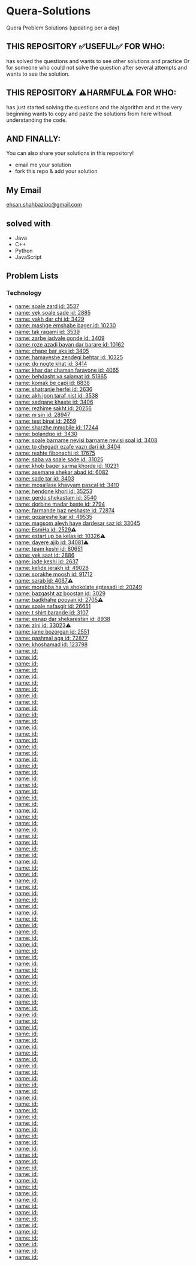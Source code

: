 # Quera-Solutions
Quera Problem Solutions (updating per a day)

## THIS REPOSITORY :white_check_mark:USEFUL:white_check_mark: FOR WHO:
has solved the questions and wants to see other solutions and practice Or for someone who could not solve the question after several attempts and wants to see the solution.

## THIS REPOSITORY :warning:HARMFUL:warning: FOR WHO:
has just started solving the questions and the algorithm and at the very beginning wants to copy and paste the solutions from here without understanding the code.

## AND FINALLY:
You can also share your solutions in this repository!
- email me your solution
- fork this repo & add your solution

## My Email
ehsan.shahbazipc@gmail.com

## solved with
- Java
- C++
- Python
- JavaScript

## Problem Lists
### Technology
- [name: soale zard id: 3537](https://quera.org/problemset/3537/)
- [name: yek soale sade id: 2885](https://quera.org/problemset/2885/)
- [name: yakh dar chi id: 3429](https://quera.org/problemset/3429/)
- [name: mashge emshabe bager id: 10230](https://quera.org/problemset/10230/)
- [name: tak ragami id: 3539](https://quera.org/problemset/3539/)
- [name: zarbe jadvale gonde id: 3409](https://quera.org/problemset/3409/)
- [name: roze azadi bayan dar barare id: 10162](https://quera.org/problemset/10162/)
- [name: chape bar aks id: 3405](https://quera.org/problemset/3405/)
- [name: hamayeshe zendegi behtar id: 10325](https://quera.org/problemset/10325/)
- [name: do nogte khat id: 3414](https://quera.org/problemset/3414/)
- [name: khar dar chaman faravone id: 4065](https://quera.org/problemset/4065/)
- [name: behdasht va salamat id: 51865](https://quera.org/problemset/51865/)
- [name: komak be capi id: 8838](https://quera.org/problemset/8838/)
- [name: shatranje herfei id: 2636](https://quera.org/problemset/2636/)
- [name: akh joon taraf nist id: 3538](https://quera.org/problemset/3538/)
- [name: sadgane khaste id: 3406](https://quera.org/problemset/3406/)
- [name: rezhime sakht id: 20256](https://quera.org/problemset/20256/)
- [name: m sin id: 28947](https://quera.org/problemset/28947/)
- [name: test binai id: 2659](https://quera.org/problemset/2659/)
- [name: sharzhe mmobile id: 17244](https://quera.org/problemset/17244/)
- [name: bolandgo id: 3430](https://quera.org/problemset/3430/)
- [name: soale barname nevisi barname nevisi soal id: 3408](https://quera.org/problemset/3408/)
- [name: to chegadr ezafe vazn dari id: 3404](https://quera.org/problemset/3404/)
- [name: reshte fibonachi id: 17675](https://quera.org/problemset/17675/)
- [name: saba va soale sade id: 31025](https://quera.org/problemset/31025/)
- [name: khob bager sarma khorde id: 10231](https://quera.org/problemset/10231/)
- [name: asemane shekar abad id: 6082](https://quera.org/problemset/6082/)
- [name: sade tar id: 3403](https://quera.org/problemset/3403/)
- [name: mosallase khayyam pascal id: 3410](https://quera.org/problemset/3410/)
- [name: hendone khori id: 35253](https://quera.org/problemset/35253/)
- [name: gerdo shekastam id: 3540](https://quera.org/problemset/3540/)
- [name: dorbine madar baste id: 2794](https://quera.org/problemset/2794/)
- [name: farmande baz neshaste id:  72874](https://quera.org/problemset/72874/)
- [name: gozareshe kar id:  49535](https://quera.org/problemset/49535/)
- [name: magsom aleyh haye dardesar saz id:  33045](https://quera.org/problemset/33045/)
- [name: EsmHa id: 2529](https://quera.org/problemset/2529/):warning:
- [name: estart up ba kelas id: 10326](https://quera.org/problemset/10326/):warning:
- [name: dayere ajib id: 34081](https://quera.org/problemset/34081/):warning:
- [name: team keshi id: 80651](https://quera.org/problemset/80651/)
- [name: yek saat id: 2886](https://quera.org/problemset/2886/)
- [name: jade keshi id: 2637](https://quera.org/problemset/2637/)
- [name: kelide jerakh id: 49028](https://quera.org/problemset/49028/)
- [name: sorakhe moosh id: 91712](https://quera.org/problemset/91712/)
- [name: sarab id: 4067](https://quera.org/problemset/4067/):warning:
- [name: morabba ha va shokolate egtesadi id: 20249](https://quera.org/problemset/20249/)
- [name: bazgasht az boostan id: 3029](https://quera.org/problemset/3029/)
- [name: badkhahe pooyan id: 2705](https://quera.org/problemset/2705/):warning:
- [name: soale nafasgir id: 26651](https://quera.org/problemset/26651/)
- [name: t shirt barande id: 3107](https://quera.org/problemset/3107/)
- [name: esnap dar shekarestan id: 8938](https://quera.org/problemset/8938/)
- [name: zini id: 33023](https://quera.org/problemset/33023/):warning:
- [name: jame bozorgan id: 2551](https://quera.org/problemset/2551/)
- [name: pashmal aga id: 72877](https://quera.org/problemset/72877/)
- [name: khoshamad id: 123798](https://quera.org/problemset/123798/)
- [name:  id: ]()
- [name:  id: ]()
- [name:  id: ]()
- [name:  id: ]()
- [name:  id: ]()
- [name:  id: ]()
- [name:  id: ]()
- [name:  id: ]()
- [name:  id: ]()
- [name:  id: ]()
- [name:  id: ]()
- [name:  id: ]()
- [name:  id: ]()
- [name:  id: ]()
- [name:  id: ]()
- [name:  id: ]()
- [name:  id: ]()
- [name:  id: ]()
- [name:  id: ]()
- [name:  id: ]()
- [name:  id: ]()
- [name:  id: ]()
- [name:  id: ]()
- [name:  id: ]()
- [name:  id: ]()
- [name:  id: ]()
- [name:  id: ]()
- [name:  id: ]()
- [name:  id: ]()
- [name:  id: ]()
- [name:  id: ]()
- [name:  id: ]()
- [name:  id: ]()
- [name:  id: ]()
- [name:  id: ]()
- [name:  id: ]()
- [name:  id: ]()
- [name:  id: ]()
- [name:  id: ]()
- [name:  id: ]()
- [name:  id: ]()
- [name:  id: ]()
- [name:  id: ]()
- [name:  id: ]()
- [name:  id: ]()
- [name:  id: ]()
- [name:  id: ]()
- [name:  id: ]()
- [name:  id: ]()
- [name:  id: ]()
- [name:  id: ]()
- [name:  id: ]()
- [name:  id: ]()
- [name:  id: ]()
- [name:  id: ]()
- [name:  id: ]()
- [name:  id: ]()
- [name:  id: ]()
- [name:  id: ]()
- [name:  id: ]()
- [name:  id: ]()
- [name:  id: ]()
- [name:  id: ]()
- [name:  id: ]()
- [name:  id: ]()
- [name:  id: ]()
- [name:  id: ]()
- [name:  id: ]()
- [name:  id: ]()
- [name:  id: ]()
- [name:  id: ]()
- [name:  id: ]()
- [name:  id: ]()
- [name:  id: ]()
- [name:  id: ]()
- [name:  id: ]()
- [name:  id: ]()
- [name:  id: ]()
- [name:  id: ]()
- [name:  id: ]()
- [name:  id: ]()
- [name:  id: ]()
- [name:  id: ]()
- [name:  id: ]()
- [name:  id: ]()
- [name:  id: ]()
- [name:  id: ]()
- [name:  id: ]()
- [name:  id: ]()
- [name:  id: ]()
- [name:  id: ]()
- [name:  id: ]()
- [name:  id: ]()
- [name:  id: ]()
- [name:  id: ]()
- [name:  id: ]()

